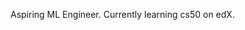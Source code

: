Aspiring ML Engineer.
Currently learning cs50 on edX.

<!---
KaylanKrul/KaylanKrul is a ✨ special ✨ repository because its `README.md` (this file) appears on your GitHub profile.
You can click the Preview link to take a look at your changes.
--->
